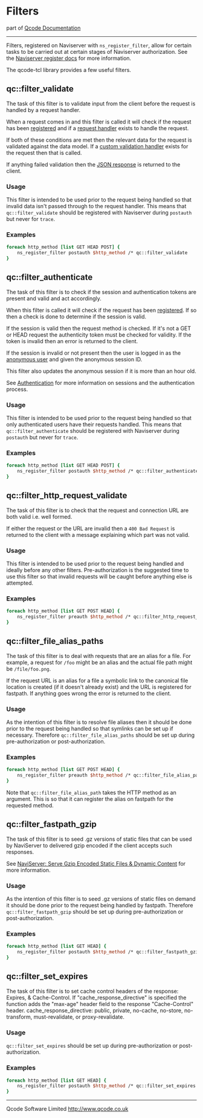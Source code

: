 Filters
=======
part of [Qcode Documentation](index.md)

* * *

Filters, registered on Naviserver with `ns_register_filter`, allow for certain tasks to be carried out at certain stages of Naviserver authorization. See the [Naviserver register docs] for more information.

The qcode-tcl library provides a few useful filters.


qc::filter_validate
---------------

The task of this filter is to validate input from the client before the request is handled by a request handler.

When a request comes in and this filter is called it will check if the request has been [registered] and if a [request handler] exists to handle the request.

If both of these conditions are met then the relevant data for the request is validated against the data model. If a [custom validation handler] exists for the request then that is called.

If anything failed validation then the [JSON response] is returned to the client.

### Usage

This filter is intended to be used prior to the request being handled so that invalid data isn't passed through to the request handler. This means that `qc::filter_validate` should be registered with Naviserver during `postauth` but never for `trace`.

### Examples

```tcl
foreach http_method [list GET HEAD POST] {
    ns_register_filter postauth $http_method /* qc::filter_validate
}
```


qc::filter_authenticate
-------------------

The task of this filter is to check if the session and authentication tokens are present and valid and act accordingly.

When this filter is called it will check if the request has been [registered]. If so then a check is done to determine if the session is valid.

If the session is valid then the request method is checked. If it's not a GET or HEAD request the authenticity token must be checked for validity. If the token is invalid then an error is returned to the client.

If the session is invalid or not present then the user is logged in as the [anonymous user] and given the anonymous session ID.

This filter also updates the anonymous session if it is more than an hour old.

See [Authentication] for more information on sessions and the authentication process.

### Usage

This filter is intended to be used prior to the request being handled so that only authenticated users have their requests handled. This means that `qc::filter_authenticate` should be registered with Naviserver during `postauth` but never for `trace`.

### Examples

```tcl
foreach http_method [list GET HEAD POST] {
    ns_register_filter postauth $http_method /* qc::filter_authenticate
}
```


qc::filter_http_request_validate
-----------------------------

The task of this filter is to check that the request and connection URL are both valid i.e. well formed.

If either the request or the URL are invalid then a `400 Bad Request` is returned to the client with a message explaining which part was not valid.

### Usage

This filter is intended to be used prior to the request being handled and ideally before any other filters. Pre-authorization is the suggested time to use this filter so that invalid requests will be caught before anything else is attempted.

### Examples

```tcl
foreach http_method [list GET POST HEAD] {
    ns_register_filter preauth $http_method /* qc::filter_http_request_validate
}
```


qc::filter_file_alias_paths
---------------------------

The task of this filter is to deal with requests that are an alias for a file. For example, a request for `/foo` might be an alias and the actual file path might be `/file/foo.png`.

If the request URL is an alias for a file a symbolic link to the canonical file location is created (if it doesn't already exist) and the URL is registered for fastpath. If anything goes wrong the error is returned to the client.

### Usage

As the intention of this filter is to resolve file aliases then it should be done prior to the request being handled so that symlinks can be set up if necessary. Therefore `qc::filter_file_alias_paths` should be set up during pre-authorization or post-authorization.

### Examples

```tcl
foreach http_method [list GET POST HEAD] {
    ns_register_filter preauth $http_method /* qc::filter_file_alias_paths $http_method
}
```

Note that `qc::filter_file_alias_path` takes the HTTP method as an argument. This is so that it can register the alias on fastpath for the requested method.

qc::filter_fastpath_gzip
---------------------------

The task of this filter is to seed .gz versions of static files that can be used by NaviServer to delivered gzip encoded if the client accepts such responses.

See [NaviServer: Serve Gzip Encoded Static Files & Dynamic Content](http://www.qcode.co.uk/post/121) for more information.

### Usage

As the intention of this filter is to seed .gz versions of static files on demand it should be done prior to the request being handled by fastpath. Therefore `qc::filter_fastpath_gzip` should be set up during pre-authorization or post-authorization.

### Examples

```tcl
foreach http_method [list GET HEAD] {
    ns_register_filter postauth $http_method /* qc::filter_fastpath_gzip [list .js .css]
}
```

qc::filter_set_expires
---------------------------

The task of this filter is to set cache control headers of the response: Expires, & Cache-Control. If "cache_response_directive" is specified the function adds the "max-age" header field to the response "Cache-Control" header. cache_response_directive: public, private, no-cache, no-store, no-transform, must-revalidate, or proxy-revalidate.

### Usage

`qc::filter_set_expires` should be set up during pre-authorization or post-authorization.

### Examples

```tcl
foreach http_method [list GET HEAD] {
    ns_register_filter postauth $http_method /* qc::filter_set_expires [expr 24*60*60]
}
```

* * *

Qcode Software Limited <http://www.qcode.co.uk>

[Naviserver register docs]: http://naviserver.sourceforge.net/n/naviserver/files/ns_register.html#3
[JSON response]: global-json-response.md
[registered]: registration.md
[request handler]: registration.md
[custom validation handler]: registration.md
[anonymous user]: auth.md
[Authentication]: auth.md
